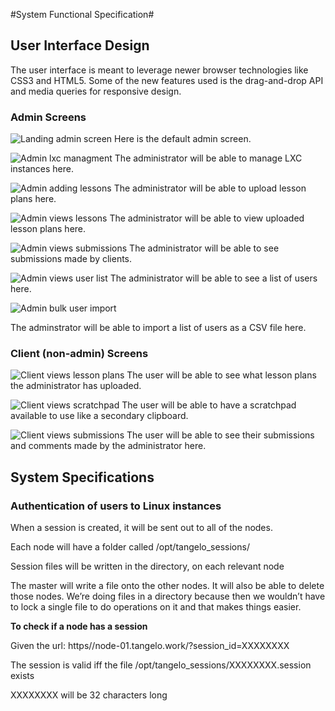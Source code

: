 #System Functional Specification#

<div class="break"></div>

## User Interface Design
The user interface is meant to leverage newer browser technologies like CSS3 and HTML5. Some of the new features used is the drag-and-drop API and media queries for responsive design. 

### Admin Screens
![ Landing admin screen ](images/screens/admin_screen.png)
Here is the default admin screen.

![ Admin lxc managment ](images/screens/lxc-managment.png)
The administrator will be able to manage LXC instances here. 

![ Admin adding lessons ](images/screens/add-lessons.png)
The administrator will be able to upload lesson plans here. 

![ Admin views lessons ](images/screens/lessons.png)
The administrator will be able to view uploaded lesson plans here. 

![ Admin views submissions ](images/screens/submissions.png)
The administrator will be able to see submissions made by clients.

![ Admin views user list ](images/screens/user-list.png)
The administrator will be able to see a list of users here.

![ Admin bulk user import ](images/screens/import.png)

The adminstrator will be able to import a list of users as a CSV file here.


### Client (non-admin) Screens
![ Client views lesson plans ](images/screens/client-lesson-plans.png)
The user will be able to see what lesson plans the administrator has uploaded.

![ Client views scratchpad ](images/screens/client-scratchpad.png)
The user will be able to have a scratchpad available to use like a secondary clipboard.

![ Client views submissions ](images/screens/client-submissions.png)
The user will be able to see their submissions and comments made by the administrator here. 

## System Specifications
### Authentication of users to Linux instances

 When a session is created, it will be sent out to all of the nodes.

 Each node will have a folder called /opt/tangelo_sessions/

 Session files will be written in the directory, on each relevant node

 The master will write a file onto the other nodes. It will also be able to
 delete those nodes. We’re doing files in a directory because then we wouldn’t
 have to lock a single file to do operations on it and that makes things easier.

 **To check if a node has a session**

 Given the url:
 https//node-01.tangelo.work/?session_id=XXXXXXXX

 The session is valid iff the file /opt/tangelo_sessions/XXXXXXXX.session exists

 XXXXXXXX will be 32 characters long
